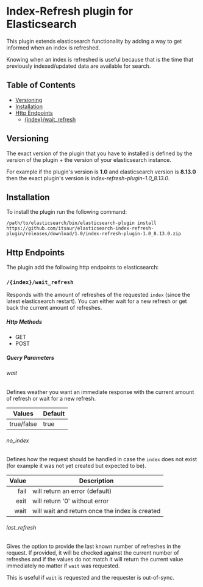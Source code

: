 # Index-Refresh plugin for Elasticsearch

This plugin extends elasticsearch functionality by adding a way to get informed when an index is refreshed.

Knowing when an index is refreshed is useful because that is the time that previously indexed/updated data are 
available for search.

## Table of Contents
- [Versioning](#versioning)  
- [Installation](#installation)  
- [Http Endpoints](#http-endpoints)  
  - [{index}/wait_refresh](#indexwaitrefresh)

## Versioning

The exact version of the plugin that you have to installed is defined by the version of the plugin + the version
of your elasticsearch instance.

For example if the plugin's version is **1.0** and elasticsearch version is **8.13.0** then the exact plugin's
version is _index-refresh-plugin-1.0_8.13.0_.

## Installation
To install the plugin run the following command:
```
/path/to/elasticsearch/bin/elasticsearch-plugin install https://github.com/itsaur/elasticsearch-index-refresh-plugin/releases/download/1.0/index-refresh-plugin-1.0_8.13.0.zip
```

## Http Endpoints

The plugin add the following http endpoints to elasticsearch:

### `/{index}/wait_refresh`

Responds with the amount of refreshes of the requested `index` (since the latest elasticsearch restart). 
You can either wait for a new refresh or get back the current amount of refreshes. 

##### Http Methods
- GET
- POST

##### Query Parameters

###### wait 
Defines weather you want an immediate response with the current amount  of refresh or wait for a new refresh.

| Values     | Default |
|------------|---------|
| true/false | true    |

###### no_index 
Defines how the request should be handled in case the `index` does not exist (for example it was not yet created
but expected to be).

|          Value | Description                                    |
|---------------:|------------------------------------------------|
|           fail | will return an error (default)                 |
|           exit | will return '0' without error                  |
|           wait | will wait and return once the index is created |

###### last_refresh
Gives the option to provide the last known number of refreshes in the request. If provided, it will be checked against
the current number of refreshes and if the values do not match it will return the current value immediately no matter if
`wait` was requested. 

This is useful if `wait` is requested and the requester is out-of-sync.
